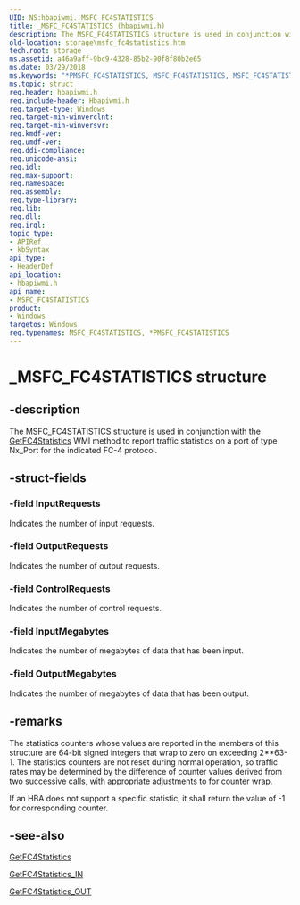 ```yaml
---
UID: NS:hbapiwmi._MSFC_FC4STATISTICS
title: _MSFC_FC4STATISTICS (hbapiwmi.h)
description: The MSFC_FC4STATISTICS structure is used in conjunction with the GetFC4Statistics WMI method to report traffic statistics on a port of type Nx_Port for the indicated FC-4 protocol.
old-location: storage\msfc_fc4statistics.htm
tech.root: storage
ms.assetid: a46a9aff-9bc9-4328-85b2-90f8f80b2e65
ms.date: 03/29/2018
ms.keywords: "*PMSFC_FC4STATISTICS, MSFC_FC4STATISTICS, MSFC_FC4STATISTICS structure [Storage Devices], PMSFC_FC4STATISTICS, PMSFC_FC4STATISTICS structure pointer [Storage Devices], _MSFC_FC4STATISTICS, hbapiwmi/MSFC_FC4STATISTICS, hbapiwmi/PMSFC_FC4STATISTICS, storage.msfc_fc4statistics, structs-Fibre_aad92cde-3922-49dd-8473-fefff79e5e2b.xml"
ms.topic: struct
req.header: hbapiwmi.h
req.include-header: Hbapiwmi.h
req.target-type: Windows
req.target-min-winverclnt: 
req.target-min-winversvr: 
req.kmdf-ver: 
req.umdf-ver: 
req.ddi-compliance: 
req.unicode-ansi: 
req.idl: 
req.max-support: 
req.namespace: 
req.assembly: 
req.type-library: 
req.lib: 
req.dll: 
req.irql: 
topic_type:
- APIRef
- kbSyntax
api_type:
- HeaderDef
api_location:
- hbapiwmi.h
api_name:
- MSFC_FC4STATISTICS
product:
- Windows
targetos: Windows
req.typenames: MSFC_FC4STATISTICS, *PMSFC_FC4STATISTICS
---
```


# _MSFC_FC4STATISTICS structure


## -description


The MSFC_FC4STATISTICS structure is used in conjunction with the <a href="https://msdn.microsoft.com/library/windows/hardware/ff553949">GetFC4Statistics</a> WMI method to report traffic statistics on a port of type Nx_Port for the indicated FC-4 protocol.


## -struct-fields




### -field InputRequests

Indicates the number of input requests.


### -field OutputRequests

Indicates the number of output requests.


### -field ControlRequests

Indicates the number of control requests.


### -field InputMegabytes

Indicates the number of megabytes of data that has been input.


### -field OutputMegabytes

Indicates the number of megabytes of data that has been output.


## -remarks



The statistics counters whose values are reported in the members of this structure are 64-bit signed integers that wrap to zero on exceeding 2**63-1. The statistics counters are not reset during normal operation, so traffic rates may be determined by the difference of counter values derived from two successive calls, with appropriate adjustments to for counter wrap.

If an HBA does not support a specific statistic, it shall return the value of -1 for corresponding counter.




## -see-also




<a href="https://msdn.microsoft.com/library/windows/hardware/ff553949">GetFC4Statistics</a>



<a href="https://msdn.microsoft.com/library/windows/hardware/ff553958">GetFC4Statistics_IN</a>



<a href="https://msdn.microsoft.com/library/windows/hardware/ff553960">GetFC4Statistics_OUT</a>
 

 

